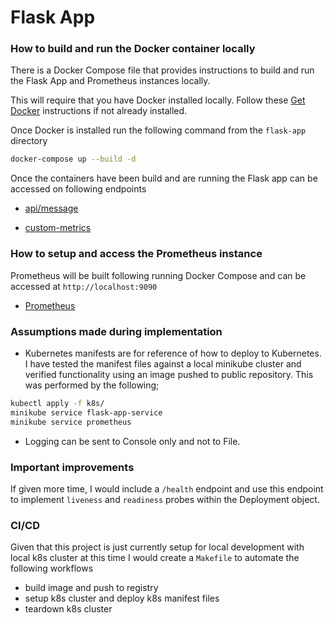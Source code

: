 # Flask App 

### How to build and run the Docker container locally

There is a Docker Compose file that provides instructions to build and run the Flask App and Prometheus instances locally. 

This will require that you have Docker installed locally. Follow these [Get Docker](https://docs.docker.com/get-docker/) instructions if not already installed. 

Once Docker is installed run the following command from the `flask-app` directory 

```bash
docker-compose up --build -d 
```

Once the containers have been build and are running the Flask app can be accessed on following endpoints

- [api/message](http://localhost:8080/api/message)

- [custom-metrics](http://localhost:8080/custom-metrics)

### How to setup and access the Prometheus instance 

Prometheus will be built following running Docker Compose and can be accessed at `http://localhost:9090`

- [Prometheus](http://localhost:9090/targets?search=)

### Assumptions made during implementation

- Kubernetes manifests are for reference of how to deploy to Kubernetes. I have tested the manifest files against a local minikube cluster and verified functionality using an image pushed to public repository. This was performed by the following; 

```bash
kubectl apply -f k8s/
minikube service flask-app-service
minikube service prometheus
```

- Logging can be sent to Console only and not to File. 

### Important improvements 

If given more time, I would include a `/health` endpoint and use this endpoint to implement `liveness` and `readiness` probes within the Deployment object. 

### CI/CD 

Given that this project is just currently setup for local development with local k8s cluster at this time I would create a `Makefile` to automate the following workflows
- build image and push to registry 
- setup k8s cluster and deploy k8s manifest files
- teardown k8s cluster
